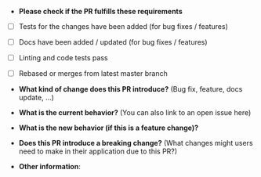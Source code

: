 * **Please check if the PR fulfills these requirements**
- [ ] Tests for the changes have been added (for bug fixes / features)
- [ ] Docs have been added / updated (for bug fixes / features)
- [ ] Linting and code tests pass
- [ ] Rebased or merges from latest master branch


* **What kind of change does this PR introduce?** (Bug fix, feature, docs update, ...)



* **What is the current behavior?** (You can also link to an open issue here)



* **What is the new behavior (if this is a feature change)?**



* **Does this PR introduce a breaking change?** (What changes might users need to make in their application due to this PR?)



* **Other information**:
